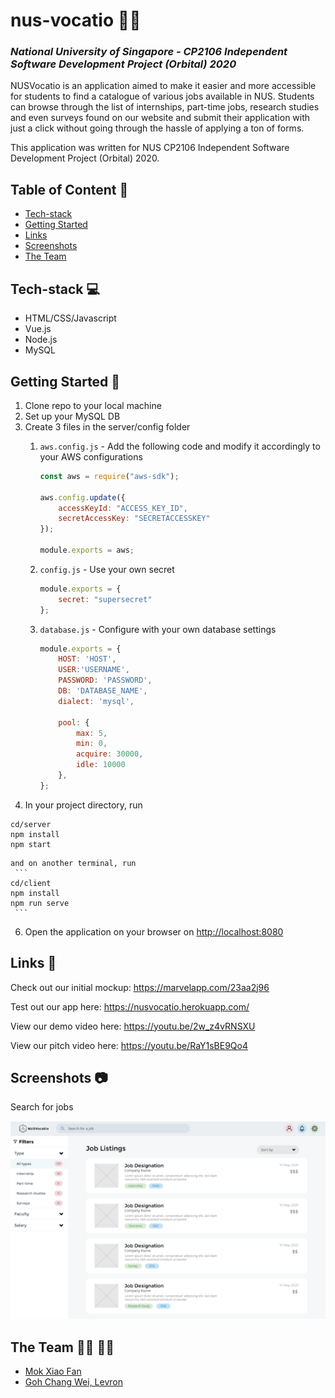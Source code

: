 # nus-vocatio :office_worker:
### _National University of Singapore - CP2106 Independent Software Development Project (Orbital) 2020_

NUSVocatio is an application aimed to make it easier and more accessible for students to find a catalogue of various jobs available in NUS. Students can browse through the list of internships, part-time jobs, research studies and even surveys found on our website and submit their application with just a click without going through the hassle of applying a ton of forms.

This application was written for NUS CP2106 Independent Software Development Project (Orbital) 2020.

## Table of Content :scroll:
* [Tech-stack](#tech-stack-computer)
* [Getting Started](#getting-started-book)
* [Links](#links-link)
* [Screenshots](#screenshots-camera)
* [The Team](#the-team-man_technologist-woman_technologist)

## Tech-stack :computer:
* HTML/CSS/Javascript
* Vue.js
* Node.js
* MySQL


## Getting Started :book:
1. Clone repo to your local machine
2. Set up your MySQL DB
3. Create 3 files in the server/config folder
   1. ```aws.config.js``` - Add the following code and modify it accordingly to your AWS configurations
    
        ```javascript
        const aws = require("aws-sdk");

        aws.config.update({
            accessKeyId: "ACCESS_KEY_ID",
            secretAccessKey: "SECRETACCESSKEY"
        });

        module.exports = aws;
        ```
   1. ```config.js``` - Use your own secret
        ```javascript
        module.exports = {
            secret: "supersecret"
        };
        ```
   1. ```database.js``` - Configure with your own database settings
        ```javascript
        module.exports = {
            HOST: 'HOST',
            USER:'USERNAME',
            PASSWORD: 'PASSWORD',
            DB: 'DATABASE_NAME',
            dialect: 'mysql',

            pool: {
                max: 5,
                min: 0,
                acquire: 30000,
                idle: 10000
            },
        };
        ```
5. In your project directory, run
  ```
  cd/server
  npm install
  npm start 
   ```
    and on another terminal, run
     ```
    cd/client
    npm install
    npm run serve 
     ```
6. Open the application on your browser on [http://localhost:8080](http://localhost:8080)

## Links :link:
Check out our initial mockup: https://marvelapp.com/23aa2j96

Test out our app here: https://nusvocatio.herokuapp.com/

View our demo video here: https://youtu.be/2w_z4vRNSXU

View our pitch video here: https://youtu.be/RaY1sBE9Qo4

## Screenshots :camera:
Search for jobs

![Search](images/screenshot-1.png)

## The Team :man_technologist: :woman_technologist:
* [Mok Xiao Fan](https://github.com/chowzzzz)
* [Goh Chang Wei, Levron](https://github.com/Pomegrantooo)
